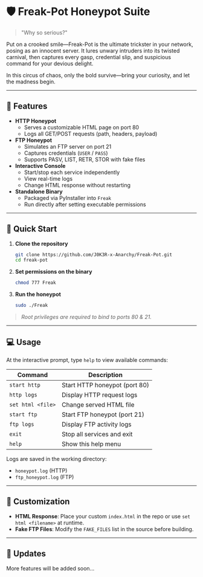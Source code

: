 # 🛡️ Freak-Pot Honeypot Suite



> "Why so serious?"

Put on a crooked smile—Freak-Pot is the ultimate trickster in your network, posing as an innocent server.
It lures unwary intruders into its twisted carnival, then captures every gasp, credential slip, and suspicious command for your devious delight.

In this circus of chaos, only the bold survive—bring your curiosity, and let the madness begin.

---


## 🎯 Features

- **HTTP Honeypot**
  - Serves a customizable HTML page on port 80
  - Logs all GET/POST requests (path, headers, payload)
- **FTP Honeypot**
  - Simulates an FTP server on port 21
  - Captures credentials (`USER` / `PASS`)
  - Supports PASV, LIST, RETR, STOR with fake files
- **Interactive Console**
  - Start/stop each service independently
  - View real-time logs
  - Change HTML response without restarting
- **Standalone Binary**
  - Packaged via PyInstaller into `Freak`
  - Run directly after setting executable permissions

---

## 🚀 Quick Start

1. **Clone the repository**
   ```bash
   git clone https://github.com/J0K3R-x-Anarchy/Freak-Pot.git
   cd freak-pot
   ```
2. **Set permissions on the binary**
   ```bash
   chmod 777 Freak
   ```
3. **Run the honeypot**
   ```bash
   sudo ./Freak
   ```

> _Root privileges are required to bind to ports 80 & 21._

---

## 💻 Usage

At the interactive prompt, type `help` to view available commands:

| Command            | Description                           |
|--------------------|---------------------------------------|
| `start http`       | Start HTTP honeypot (port 80)         |
| `http logs`        | Display HTTP request logs             |
| `set html <file>`  | Change served HTML file               |
| `start ftp`        | Start FTP honeypot (port 21)          |
| `ftp logs`         | Display FTP activity logs             |
| `exit`             | Stop all services and exit            |
| `help`             | Show this help menu                   |

Logs are saved in the working directory:
- `honeypot.log`    (HTTP)
- `ftp_honeypot.log` (FTP)

---

## 🎨 Customization

- **HTML Response**: Place your custom `index.html` in the repo or use `set html <filename>` at runtime.
- **Fake FTP Files**: Modify the `FAKE_FILES` list in the source before building.

---

## 📜 Updates

More features will be added soon...

